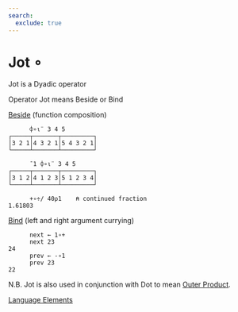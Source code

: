 ```yaml
---
search:
  exclude: true
---
```

<h1 class="heading"><span class="name">Jot</span> <span class="command">∘</span></h1>

Jot is a Dyadic operator

Operator Jot means Beside or Bind

[Beside](../primitive-operators/beside.md) (function composition)
```apl
      ⌽∘⍳¨ 3 4 5
┌─────┬───────┬─────────┐
│3 2 1│4 3 2 1│5 4 3 2 1│
└─────┴───────┴─────────┘

      ¯1 ⌽∘⍳¨ 3 4 5
┌─────┬───────┬─────────┐
│3 1 2│4 1 2 3│5 1 2 3 4│
└─────┴───────┴─────────┘

      +∘÷/ 40⍴1    ⍝ continued fraction
1.61803
```

[Bind](../primitive-operators/bind.md) (left and right argument currying)
```apl
      next ← 1∘+
      next 23
24
      prev ← -∘1
      prev 23
22
```
N.B. Jot is also used in conjunction with Dot to mean
      [Outer Product](../primitive-operators/outer-product.md).

[Language Elements](./language-elements.md)


